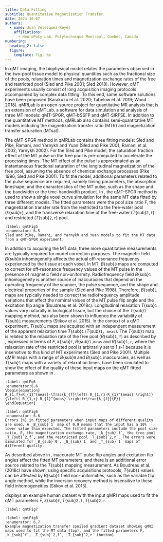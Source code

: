 ```yaml
---
title: Data Fitting
subtitle: Quantitative Magnetization Transfer
date: 2024-10-07
authors:
  - name: Juan Velezquez-Reyes
    affiliations:
      - NeuroPoly Lab, Polytechnique Montreal, Quebec, Canada
numbering:
  heading_2: false
  figure:
    template: Fig. %s
---
```


In qMT imaging, the biophysical model relates the parameters observed in the two-pool tissue model to physical quantities such as the fractional size of the pools, relaxation times and magnetization exchange rates of the free and restricted pool (Sled and Pike 2001; Sled 2018). However, qMT experiments usually consist of long acquisition imaging protocols accompanied by complex data fitting. To this end, some software solutions have been proposed (Karakuzu et al. 2020; Tabelow et al. 2019; Wood 2018). qMRLab is an open-source project for quantitative MR analysis that is an extension of qMTLab, a software for data simulation and analysis of three MT models: qMT-SPGR, qMT-bSSFP and qMT-SIRFSE. In addition to the quantitative MT methods, qMRLab also contains semi-quantitative MT models including the magnetization transfer ratio (MTR) and magnetization transfer saturation (MTsat).

The qMT-SPGR method in qMRLab contains three fitting models: Sled and Pike, Ramani, and Yarnykh and Yuan (Sled and Pike 2001; Ramani et al. 2002; Yarnykh 2002). For the Sled and Pike model, the saturation fraction effect of the MT pulse on the free pool is pre-computed to accelerate the processing times. The MT effect of the pulse is approximated as an instantaneous fractional saturation of the longitudinal magnetization of the free pool, assuming the absence of chemical exchange processes (Pike 1996; Sled and Pike 2001). To fit the model, additional parameters related to the pulse sequence are required, namely timing parameters, the absorption lineshape, and the characteristics of the MT pulse, such as the shape and the bandwidth or the time-bandwidth product. In [](#qmtFig5), the qMT-SPGR method is used to show a single voxel curve simulation for the same MT data fitted by three different models. The fitted parameters were the pool size ratio F, the magnetization transfer rate from the restricted to the free-water pool (_k_{sub}`r`), and the transverse relaxation time of the free-water (_T_{sub}`2,f`) and restricted (_T_{sub}`2,r`) pool.

```{figure} #qmtFig4cell
:label: qmtFig5
:enumerator: 6.5
Sled and Pike, Ramani, and Yarnykh and Yuan models to fit the MT data from a qMT-SPGR experiment.
```

In addition to acquiring the MT data, three more quantitative measurements are typically required for model correction purposes. The magnetic field _B_{sub}`0` inhomogeneity affects the actual off-resonance frequency experienced by the tissue at each voxel. In MT, _B_{sub}`0` maps are computed to correct for off-resonance frequency values of the MT pulse in the presence of magnetic field non-uniformity. Radiofrequency field _B_{sub}`1` inhomogeneity is another source of inaccuracies that depend on the operating frequency of the scanner, the pulse sequence, and the shape and electrical properties of the sample (Sled and Pike 1998). Therefore, _B_{sub}`1` maps are typically needed to correct the radiofrequency amplitude variations that affect the nominal values of the MT pulse flip angle and the excitation flip angle (Boudreau et al. 2018c). Longitudinal relaxation _T_{sub}`1` values vary naturally in biological tissue, but the choice of the _T_{sub}`1` mapping method, has also been shown to influence the variability of _T_{sub}`1` measurements (Stikov et al. 2015). In the context of a qMT experiment, _T_{sub}`1` maps are acquired with an independent measurement of the apparent relaxation time _T_{sub}`1` (_T_{sub}`1, meas`). The _T_{sub}`1` map is related to the relaxation rate of the free pool (_R_{sub}`1,f`) as described by [](#qmtEq6), expressed in terms of  𝐹, _k_{sub}`f`, _R_{sub}`1,meas` and _R_{sub}`1,r`, where the relaxation rate of the restricted pool is arbitrarily set to 1 s-1 because it is insensitive to this kind of MT experiments (Sled and Pike 2001). Multiple qMRI maps with a range of _B_{sub}`0` and _B_{sub}`1` inaccuracies, as well as _T_{sub}`1` maps with a variety of relaxation times, have been simulated to show the effect of the quality of these input maps on the qMT fitted parameters as shown in [](#qmtFig6).


```{math}
:label: qmtEq6
:enumerator:6.6
\begin{equation}
R_{1,f}=R_{1}^{meas}-\frac{k_{f}\left( R_{1,r}-R_{1}^{meas} \right)}{\left( R_{1,r}-R_{1}^{meas} \right)+\frac{k_{f}}{F}}
\end{equation}
```


```{figure} #qmtFig5cell
:label: qmtFig6
:enumerator: 6.6
Errors (%) in fitted parameters when input maps of different quality are used. A _B_{sub}`1` map of 0.9 means that the input has a 10% lower value than expected. The fitted parameters include the pool size ratio, F, the magnetization exchange rate, _k_{sub}`f`, the free pool _T_{sub}`2,f`, and the restricted pool _T_{sub}`2,r`. The errors were simulated for _B_{sub}`0`, _B_{sub}`1` and _T_{sub}`1` maps of different quality.
```

As described above in [](#qmtFig6), inaccurate MT pulse flip angles and excitation flip angles affect the fitted MT parameters, and there is an additional error source related to the _T_{sub}`1` mapping measurement. As Boudreau et al. (2018c) have shown, using specific acquisitions protocols, _T_{sub}`1` values can be affected by _B_{sub}`1` field non-uniformities, such as the variable flip angle method, while the inversion recovery method is insensitive to these field inhomogeneities (Stikov et al. 2015).

[](#qmtFig8) displays an example human dataset with the input qMRI maps used to fit the qMT parameters F, _k_{sub}`f`, _T_{sub}`2,f`, _T_{sub}`2,r`.

```{figure} #qmtFig6cell
:label: qmtFig7
```

```{figure} #qmtFig7cell
:label: qmtFig8
:enumerator: 6.7
Example magnetization transfer spoiled gradient dataset showing qMRI maps used to fit the MT data (top), and the fitted parameters F, _k_{sub}`f`, _T_{sub}`2,f`, _T_{sub}`2,r` (bottom).
```

